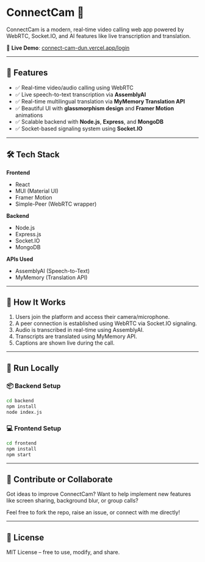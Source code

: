 # ConnectCam 🎥

ConnectCam is a modern, real-time video calling web app powered by WebRTC, Socket.IO, and AI features like live transcription and translation.

🔗 **Live Demo**: [connect-cam-dun.vercel.app/login](https://connect-cam-dun.vercel.app/login)

---

## 🚀 Features

- ✅ Real-time video/audio calling using WebRTC
- ✅ Live speech-to-text transcription via **AssemblyAI**
- ✅ Real-time multilingual translation via **MyMemory Translation API**
- ✅ Beautiful UI with **glassmorphism design** and **Framer Motion** animations
- ✅ Scalable backend with **Node.js**, **Express**, and **MongoDB**
- ✅ Socket-based signaling system using **Socket.IO**

---

## 🛠️ Tech Stack

**Frontend**
- React
- MUI (Material UI)
- Framer Motion
- Simple-Peer (WebRTC wrapper)

**Backend**
- Node.js
- Express.js
- Socket.IO
- MongoDB

**APIs Used**
- AssemblyAI (Speech-to-Text)
- MyMemory (Translation API)

---

## 🧠 How It Works

1. Users join the platform and access their camera/microphone.
2. A peer connection is established using WebRTC via Socket.IO signaling.
3. Audio is transcribed in real-time using AssemblyAI.
4. Transcripts are translated using MyMemory API.
5. Captions are shown live during the call.

---

## 🧪 Run Locally

### 📦 Backend Setup
```bash
cd backend
npm install
node index.js
```

### 💻 Frontend Setup
```bash
cd frontend
npm install
npm start
```

---

## 🤝 Contribute or Collaborate

Got ideas to improve ConnectCam? Want to help implement new features like screen sharing, background blur, or group calls?

Feel free to fork the repo, raise an issue, or connect with me directly!

---

## 📄 License

MIT License – free to use, modify, and share.
